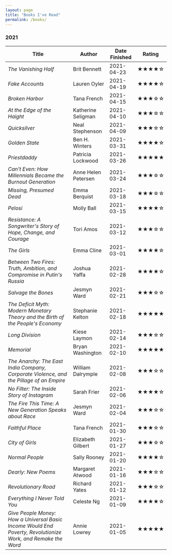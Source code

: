 ```yaml
---
layout: page
title: "Books I've Read"
permalink: /books/
---
```

### 2021

| Title | Author | Date Finished | Rating |
| ----- | ------ | ------------- | ------ |
| *The Vanishing Half* | Brit Bennett | 2021-04-23 | ★★★★☆ |
| *Fake Accounts* | Lauren Oyler | 2021-04-19 | ★★★★☆ |
| *Broken Harbor* | Tana French | 2021-04-15 | ★★★☆☆ |
| *At the Edge of the Haight* | Katherine Seligman | 2021-04-10 | ★★★☆☆ |
| *Quicksilver* | Neal Stephenson | 2021-04-09 | ★★★☆☆
| *Golden State* | Ben H. Winters | 2021-03-31 | ★★★★☆ |
| *Priestdaddy* | Patricia Lockwood | 2021-03-26 | ★★★★★ |
| *Can't Even: How Millennials Became the Burnout Generation* | Anne Helen Petersen | 2021-03-24 | ★★★☆☆ | 
| *Missing, Presumed Dead* | Emma Berquist | 2021-03-18 | ★★★☆☆ |
| *Pelosi* | Molly Ball | 2021-03-15 | ★★★★☆ |
| *Resistance: A Songwriter's Story of Hope, Change, and Courage* | Tori Amos | 2021-03-12 | ★★★☆☆ |
| *The Girls* | Emma Cline | 2021-03-01 | ★★★★☆ |
| *Between Two Fires: Truth, Ambition, and Compromise in Putin's Russia* | Joshua Yaffa | 2021-02-28 | ★★★★☆ |
| *Salvage the Bones* | Jesmyn Ward | 2021-02-21 | ★★★☆☆ |
| *The Deficit Myth: Modern Monetary Theory and the Birth of the People's Economy* | Stephanie Kelton | 2021-02-18 | ★★★★★ |
| *Long Division* | Kiese Laymon | 2021-02-14 | ★★★☆☆ |
| *Memorial* | Bryan Washington | 2021-02-10 | ★★★★★ |
| *The Anarchy: The East India Company, Corporate Violence, and the Pillage of an Empire* | William Dalrymple | 2021-02-08 | ★★★☆☆ |
| *No Filter: The Inside Story of Instagram* | Sarah Frier | 2021-02-06 | ★★★★☆ |
| *The Fire This Time: A New Generation Speaks about Race*  | Jesmyn Ward | 2021-02-04 | ★★★☆☆ |
| *Faithful Place* | Tana French | 2021-01-30 | ★★★☆☆ |
| *City of Girls* | Elizabeth Gilbert | 2021-01-27 | ★★★☆☆ |
| *Normal People* | Sally Rooney | 2021-01-20 | ★★★★☆ |
| *Dearly: New Poems* | Margaret Atwood | 2021-01-16 | ★★★☆☆ |
| *Revolutionary Road* | Richard Yates | 2021-01-12 | ★★★☆☆ |
| *Everything I Never Told You* | Celeste Ng | 2021-01-09 | ★★★★☆ |
| *Give People Money: How a Universal Basic Income Would End Poverty, Revolutionize Work, and Remake the Word* | Annie Lowrey | 2021-01-05 | ★★★★★ |
